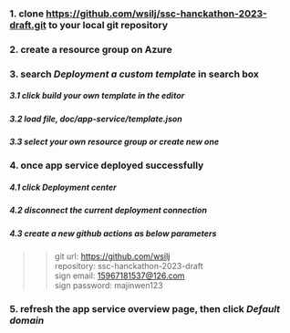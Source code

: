 ### 1. clone https://github.com/wsilj/ssc-hanckathon-2023-draft.git to your local git repository
### 2. create a resource group on Azure
### 3. search ***Deployment a custom template*** in search box
##### 3.1 click ***build your own template in the editor***
##### 3.2 load file, doc/app-service/template.json
##### 3.3 select your own resource group or create new one
### 4. once app service deployed successfully
##### 4.1 click ***Deployment center***
##### 4.2 disconnect the current deployment connection
##### 4.3 create a new github actions as below parameters

>> git url: https://github.com/wsilj <br>
>> repository: ssc-hanckathon-2023-draft <br>
>> sign email: 15967181537@126.com <br>
>> sign password: majinwen123 <br>

### 5. refresh the app service overview page, then click ***Default domain***




